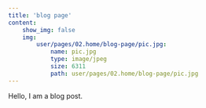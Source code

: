 ```yaml
---
title: 'blog page'
content:
    show_img: false
    img:
        user/pages/02.home/blog-page/pic.jpg:
            name: pic.jpg
            type: image/jpeg
            size: 6311
            path: user/pages/02.home/blog-page/pic.jpg
---
```


Hello,
I am a  blog post.